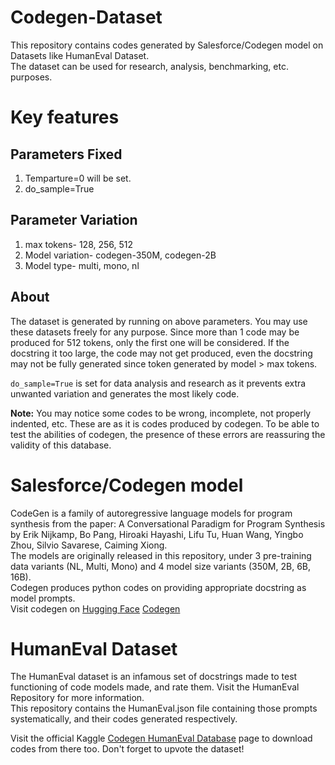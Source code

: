 # Codegen-Dataset 
This repository contains codes generated by Salesforce/Codegen model on Datasets like HumanEval Dataset.<br> The dataset can be used for research, analysis, benchmarking, etc. purposes. 

# Key features 

## Parameters Fixed
1) Temparture=0 will be set.
2) do_sample=True

## Parameter Variation
1) max tokens- 128, 256, 512
2) Model variation- codegen-350M, codegen-2B
3) Model type- multi, mono, nl

## About
The dataset is generated by running on above parameters. You may use these datasets freely for any purpose. Since more than 1 code may be produced for 512 tokens, only the first one will be considered. If the docstring it too large, the code may not get produced, even the docstring may not be fully generated since token generated by model > max tokens.

`do_sample=True` is set for data analysis and research as it prevents extra unwanted variation and generates the most likely code. 


**Note:** You may notice some codes to be wrong, incomplete, not properly indented, etc. These are as it is codes produced by codegen. To be able to test the abilities of codegen, the presence of these errors are reassuring the validity of this database.
# Salesforce/Codegen model
CodeGen is a family of autoregressive language models for program synthesis from the paper: A Conversational Paradigm for Program Synthesis by Erik Nijkamp, Bo Pang, Hiroaki Hayashi, Lifu Tu, Huan Wang, Yingbo Zhou, Silvio Savarese, Caiming Xiong.<br> The models are originally released in this repository, under 3 pre-training data variants (NL, Multi, Mono) and 4 model size variants (350M, 2B, 6B, 16B).
<br>
Codegen produces python codes on providing appropriate docstring as model prompts.<br>
Visit codegen on <a href="https://huggingface.co/">Hugging Face</a> <a href="https://huggingface.co/Salesforce/codegen-2B-mono"> Codegen </a> 

# HumanEval Dataset
The HumanEval dataset is an infamous set of docstrings made to test functioning of code models made, and rate them. Visit the HumanEval Repository for more information. <br>
This repository contains the HumanEval.json file containing those prompts systematically, and their codes generated respectively.
<br>

Visit the official Kaggle <a href="https://www.kaggle.com/datasets/anirudhgupta1729/codegen-humaneval-database"> Codegen HumanEval Database</a> page to download codes from there too. Don't forget to upvote the dataset!
